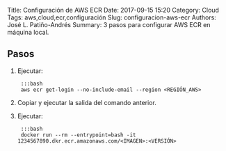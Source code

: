 Title: Configuración de AWS ECR
Date: 2017-09-15 15:20
Category: Cloud
Tags: aws,cloud,ecr,configuración
Slug: configuracion-aws-ecr
Authors: José L. Patiño-Andrés
Summary: 3 pasos para configurar AWS ECR en máquina local.

## Pasos

1. Ejecutar:

        :::bash
        aws ecr get-login --no-include-email --region <REGIÓN_AWS>

2. Copiar y ejecutar la salida del comando anterior.
3. Ejecutar:

        :::bash
        docker run --rm --entrypoint=bash -it 1234567890.dkr.ecr.amazonaws.com/<IMAGEN>:<VERSIÓN>
